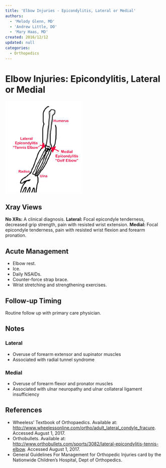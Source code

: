```yaml
---
title: 'Elbow Injuries - Epicondylitis, Lateral or Medial'
authors:
  - 'Melody Glenn, MD'
  - 'Andrew Little, DO'
  - 'Mary Haas, MD'
created: 2016/12/12
updated: null
categories:
  - Orthopedics
---
```


# Elbow Injuries: Epicondylitis, Lateral or Medial

![Epicondylitis drawing](media/epicondylitis-lateral-or-medial_image-1.png)

## Xray Views

**No XRs:** A clinical diagnosis.
**Lateral:** Focal epicondyle tenderness, decreased grip strength, pain with resisted wrist extension.
**Medial:** Focal epicondyle tenderness, pain with resisted wrist flexion and forearm pronation.

## Acute Management

- Elbow rest.
- Ice.
- Daily NSAIDs.
- Counter-force strap brace.
- Wrist stretching and strengthening exercises.

## Follow-up Timing

Routine follow up with primary care physician.

## Notes

### Lateral

- Overuse of forearm extensor and supinator muscles
- Associated with radial tunnel syndrome

### Medial

- Overuse of forearm flexor and pronator muscles
- Associated with ulnar neuropathy and ulnar collateral ligament insufficiency

## References

- Wheeless’ Textbook of Orthopaedics. Available at: http://www.wheelessonline.com/ortho/adult_lateral_condyle_fracure. Accessed August 1, 2017.
- Orthobullets. Available at: http://www.orthobullets.com/sports/3082/lateral-epicondylitis-tennis-elbow. Accessed August 1, 2017.
- General Guidelines For Management for Orthopedic Injuries card by the Nationwide Children’s Hospital, Dept of Orthopedics.
